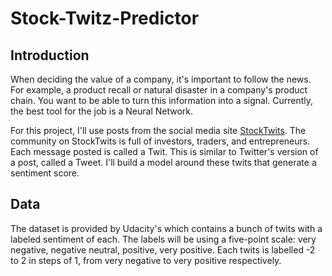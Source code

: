 # Stock-Twitz-Predictor

## Introduction
When deciding the value of a company, it's important to follow the news. For example, a product recall or natural disaster in a company's product chain. You want to be able to turn this information into a signal. Currently, the best tool for the job is a Neural Network. 

For this project, I'll use posts from the social media site [StockTwits](https://en.wikipedia.org/wiki/StockTwits). The community on StockTwits is full of investors, traders, and entrepreneurs. Each message posted is called a Twit. This is similar to Twitter's version of a post, called a Tweet. I'll build a model around these twits that generate a sentiment score.


## Data
The dataset is provided by Udacity's which contains a bunch of twits with a labeled sentiment of each. The labels will be using a five-point scale: very negative, negative neutral, positive, very positive. Each twits is labelled -2 to 2 in steps of 1, from very negative to very positive respectively. 
